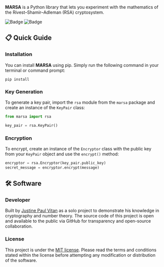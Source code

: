 **MARSA** is a Python library that lets you experiment with the mathematics of the Rivest–Shamir–Adleman (RSA) cryptosystem.


![Badge](https://img.shields.io/github/license/jpvitan/marsa)
![Badge](https://img.shields.io/badge/code%20style-black-000000.svg)


## 📋 Quick Guide


### Installation


You can install **MARSA** using pip. Simply run the following command in your terminal or command prompt:


```
pip install
```


### Key Generation


To generate a key pair, import the `rsa` module from the `marsa` package and create an instance of the `KeyPair` class:


```python
from marsa import rsa

key_pair = rsa.KeyPair()
```


### Encryption


To encrypt, create an instance of the `Encryptor` class with the public key from your `KeyPair` object and use the `encrypt()` method:


```python
encryptor = rsa.Encryptor(key_pair.public_key)
secret_message = encryptor.encrypt(message)
```


## 🛠️ Software


### Developer


Built by [Justine Paul Vitan](https://jpvitan.com) as a solo project to demonstrate his knowledge in cryptography and number theory. The source code of this project is open and available to the public via GitHub for transparency and open-source collaboration.


### License


This project is under the [MIT license](https://github.com/jpvitan/marsa/blob/master/LICENSE). Please read the terms and conditions stated within the license before attempting any modification or distribution of the software.